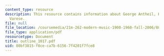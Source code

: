 ```yaml
---
content_type: resource
description: This resource contains information about George Antheil, Henry Cowell,
  Varese.
file: null
file_location: /coursemedia/21m-262-modern-music-1900-1960-fall-2006/80bf3815f8ceca7b61567f4201f7fce8_outline_1017.pdf
file_type: application/pdf
resourcetype: Document
title: outline_1017.pdf
uid: 80bf3815-f8ce-ca7b-6156-7f4201f7fce8
---
```

